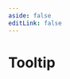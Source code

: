 ```yaml
---
aside: false
editLink: false
---
```


# Tooltip

<script setup>
import Chart from '../../@views/sample/tooltip/index.vue'
</script>
<Chart/>

<!--@include: @/@views/sample/tooltip/index.md-->
